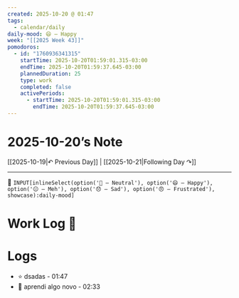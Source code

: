 ```yaml
---
created: 2025-10-20 @ 01:47
tags:
  - calendar/daily
daily-mood: 😄 – Happy
week: "[[2025 Week 43]]"
pomodoros:
  - id: "1760936341315"
    startTime: 2025-10-20T01:59:01.315-03:00
    endTime: 2025-10-20T01:59:37.645-03:00
    plannedDuration: 25
    type: work
    completed: false
    activePeriods:
      - startTime: 2025-10-20T01:59:01.315-03:00
        endTime: 2025-10-20T01:59:37.645-03:00
---
```

# 2025-10-20’s Note

[[2025-10-19|↶ Previous Day]] | [[2025-10-21|Following Day ↷]]

---

 🔹 `INPUT[inlineSelect(option('🙂 – Neutral'), option('😄 – Happy'), option('😐 – Meh'), option('😞 – Sad'), option('😠 – Frustrated'), showcase):daily-mood]`

# Work Log 📝




# Logs 
- ⭐ dsadas - 01:47
- 🧩 aprendi algo novo -  02:33